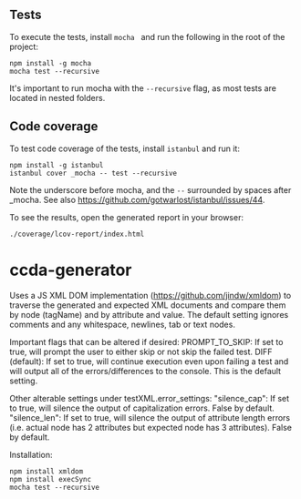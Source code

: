 ## Tests

To execute the tests, install `mocha ` and run the following in the root of
the project:

    npm install -g mocha
    mocha test --recursive

It's important to run mocha with the `--recursive` flag, as most tests are
located in nested folders.


## Code coverage

To test code coverage of the tests, install `istanbul` and run it:

    npm install -g istanbul
    istanbul cover _mocha -- test --recursive

Note the underscore before mocha, and the `--` surrounded by spaces after _mocha.
See also https://github.com/gotwarlost/istanbul/issues/44.

To see the results, open the generated report in your browser:

    ./coverage/lcov-report/index.html



# ccda-generator

Uses a JS XML DOM implementation (https://github.com/jindw/xmldom) to traverse the generated and expected XML documents and compare them by node (tagName) and by attribute and value. The default setting ignores comments and any whitespace, newlines, tab or text nodes. 

Important flags that can be altered if desired:
	PROMPT_TO_SKIP: If set to true, will prompt the user to either skip or not skip the failed test.
	DIFF (default): If set to true, will continue execution even upon failing a test and will output all of the errors/differences to the console. This is the default setting.

Other alterable settings under testXML.error_settings:
	"silence_cap": If set to true, will silence the output of capitalization errors. False by default.
	"silence_len": If set to true, will silence the output of attribute length errors (i.e. actual node has 2 attributes but expected node has 3 attributes). False by default.


Installation:

	npm install xmldom
	npm install execSync
	mocha test --recursive
